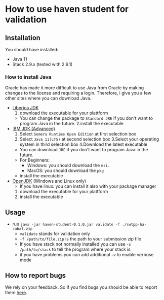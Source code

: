 # How to use haven student for validation
## Installation
You should have installed:
- Java 11 
- Stack 2.9.x (tested with 2.9.1)

### How to install Java
Oracle has made it more difficult to use Java from Oracle by making changes to the license and requiring a login.
Therefore, I give you a few other sites where you can download Java.
- [Liberica JDK](https://bell-sw.com/pages/downloads/#/java-11-lts)
  1. download the executable for your plattform
    - You can change the package to `Standard JRE` if you don't want to program Java in the future.
  2.install the executable
- [IBM JDK (Advanced)](https://developer.ibm.com/languages/java/semeru-runtimes/downloads/)
  1. Select `Semeru Runtime Open Edition` at first selection box
  2. Select `Java 11(LTS)` at second selection box
  3.Select your operating system in third selection box
  4.Download the latest executable 
    - You can download `JRE` if you don't want to program Java in the future.
    - For Beginners:
      - Windows: you should download the `msi`.
      - MacOS: you should download the `pkg`
  - install the executable
- [OpenJDK](https://jdk.java.net/java-se-ri/11) (Windows and Linux only)
  - If you have linux: you can install it also with your package manager
  1. download the executable for your plattform
  2. install the executable

## Usage
- run `java -jar haven-student-0.1.0.jar validate -f ./swtpp-ha-cabal.zip`
  - `validate` stands for validation only
  - `-f /path/to/file.zip` is the path to your submission zip file
  - If you have stack not normally installed you can use `-s /path/to/stack` to tell the program where your stack is
  - if you have problems you can add additional `-v` to enable verbose mode

## How to report bugs
We rely on your feedback. So if you find bugs you should be able to report them [here](https://git.tu-berlin.de/haven/haven/-/issues).